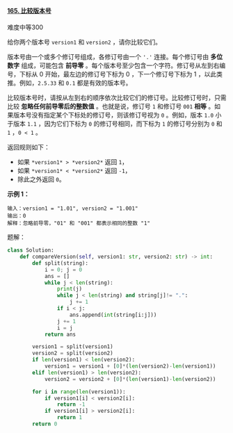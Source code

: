 #### [165. 比较版本号](https://leetcode.cn/problems/compare-version-numbers/)

难度中等300

给你两个版本号 `version1` 和 `version2` ，请你比较它们。

版本号由一个或多个修订号组成，各修订号由一个 `'.'` 连接。每个修订号由 **多位数字** 组成，可能包含 **前导零** 。每个版本号至少包含一个字符。修订号从左到右编号，下标从 0 开始，最左边的修订号下标为 0 ，下一个修订号下标为 1 ，以此类推。例如，`2.5.33` 和 `0.1` 都是有效的版本号。

比较版本号时，请按从左到右的顺序依次比较它们的修订号。比较修订号时，只需比较 **忽略任何前导零后的整数值** 。也就是说，修订号 `1` 和修订号 `001` **相等** 。如果版本号没有指定某个下标处的修订号，则该修订号视为 `0` 。例如，版本 `1.0` 小于版本 `1.1` ，因为它们下标为 `0` 的修订号相同，而下标为 `1` 的修订号分别为 `0` 和 `1` ，`0 < 1` 。

返回规则如下：

- 如果 `*version1* > *version2*` 返回 `1`，
- 如果 `*version1* < *version2*` 返回 `-1`，
- 除此之外返回 `0`。

 

**示例 1：**

```
输入：version1 = "1.01", version2 = "1.001"
输出：0
解释：忽略前导零，"01" 和 "001" 都表示相同的整数 "1"
```

题解：

```python
class Solution:
    def compareVersion(self, version1: str, version2: str) -> int:
        def split(string):
            i = 0; j = 0
            ans = []
            while j < len(string):
                print(j)
                while j < len(string) and string[j]!= ".":
                    j += 1
                if i < j:
                    ans.append(int(string[i:j]))
                j += 1
                i = j
            return ans

        version1 = split(version1)
        version2 = split(version2)
        if len(version1) < len(version2):
            version1 = version1 + [0]*(len(version2)-len(version1))
        elif len(version1) > len(version2):
            version2 = version2 + [0]*(len(version1)-len(version2))

        for i in range(len(version1)):
            if version1[i] < version2[i]:
                return -1
            if version1[i] > version2[i]:
                return 1
        return 0
```

